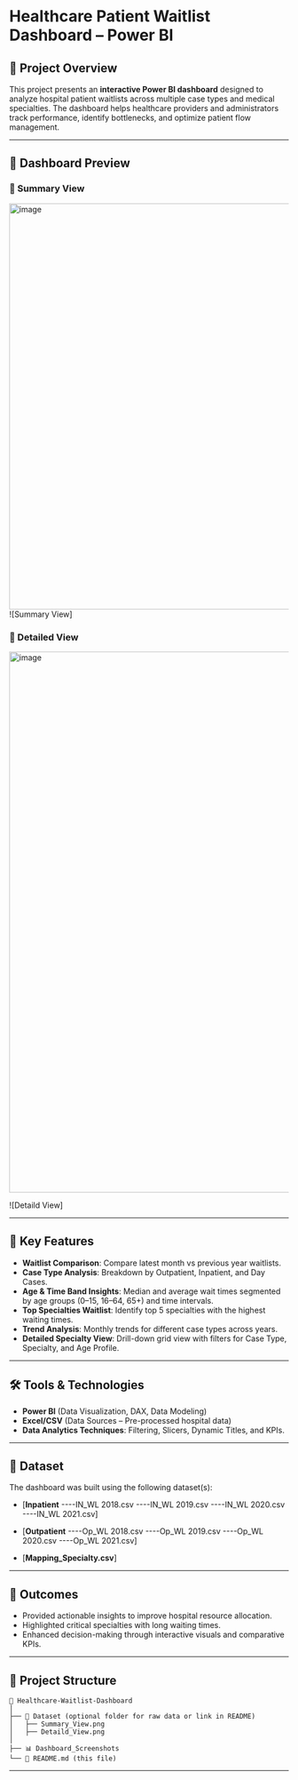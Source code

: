 # Healthcare Patient Waitlist Dashboard – Power BI

## 📌 Project Overview

This project presents an **interactive Power BI dashboard** designed to analyze hospital patient waitlists across multiple case types and medical specialties. The dashboard helps healthcare providers and administrators track performance, identify bottlenecks, and optimize patient flow management.

---

## 📸 Dashboard Preview

### 🔹 Summary View
<img width="1299" height="731" alt="image" src="https://github.com/user-attachments/assets/41603d0b-5f38-4f08-ae05-94fd128a6251" />
![Summary View]

### 🔹 Detailed View
<img width="1737" height="974" alt="image" src="https://github.com/user-attachments/assets/8a190609-b96b-4f30-badc-c19798a111e9" />

![Detaild View]

---

## 🔑 Key Features

* **Waitlist Comparison**: Compare latest month vs previous year waitlists.
* **Case Type Analysis**: Breakdown by Outpatient, Inpatient, and Day Cases.
* **Age & Time Band Insights**: Median and average wait times segmented by age groups (0–15, 16–64, 65+) and time intervals.
* **Top Specialties Waitlist**: Identify top 5 specialties with the highest waiting times.
* **Trend Analysis**: Monthly trends for different case types across years.
* **Detailed Specialty View**: Drill-down grid view with filters for Case Type, Specialty, and Age Profile.

---

## 🛠 Tools & Technologies

* **Power BI** (Data Visualization, DAX, Data Modeling)
* **Excel/CSV** (Data Sources – Pre-processed hospital data)
* **Data Analytics Techniques**: Filtering, Slicers, Dynamic Titles, and KPIs.

---

## 📂 Dataset

The dashboard was built using the following dataset(s):

* [**Inpatient**
----IN_WL 2018.csv
----IN_WL 2019.csv
----IN_WL 2020.csv
----IN_WL 2021.csv]
  
* [**Outpatient**
----Op_WL 2018.csv
----Op_WL 2019.csv
----Op_WL 2020.csv
----Op_WL 2021.csv]

* [**Mapping_Specialty.csv**]
  
---

## 🚀 Outcomes

* Provided actionable insights to improve hospital resource allocation.
* Highlighted critical specialties with long waiting times.
* Enhanced decision-making through interactive visuals and comparative KPIs.

---

## 📂 Project Structure

```
📁 Healthcare-Waitlist-Dashboard
│
├── 📁 Dataset (optional folder for raw data or link in README)
│   ├── Summary_View.png
│   ├── Detaild_View.png
│
├── 📊 Dashboard_Screenshots
└── 📄 README.md (this file)
```

---
